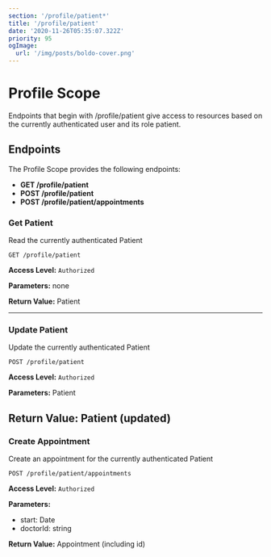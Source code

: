 ```yaml
---
section: '/profile/patient*'
title: '/profile/patient'
date: '2020-11-26T05:35:07.322Z'
priority: 95
ogImage:
  url: '/img/posts/boldo-cover.png'
---
```


# Profile Scope

Endpoints that begin with /profile/patient give access to resources based on the currently authenticated user and its role patient.

## Endpoints

The Profile Scope provides the following endpoints:

- **GET /profile/patient**
- **POST /profile/patient**
- **POST /profile/patient/appointments**

### Get Patient

Read the currently authenticated Patient

```
GET /profile/patient
```

**Access Level:** `Authorized`

**Parameters:** none

**Return Value:** Patient

---

### Update Patient

Update the currently authenticated Patient

```
POST /profile/patient
```

**Access Level:** `Authorized`

**Parameters:** Patient

## **Return Value:** Patient (updated)

### Create Appointment

Create an appointment for the currently authenticated Patient

```
POST /profile/patient/appointments
```

**Access Level:** `Authorized`

**Parameters:**

- start: Date
- doctorId: string

**Return Value:** Appointment (including id)
